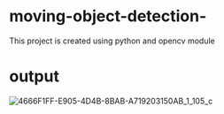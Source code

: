 # moving-object-detection-
This project is created using python and opencv module
# output
![4666F1FF-E905-4D4B-8BAB-A719203150AB_1_105_c](https://github.com/user-attachments/assets/e1d18cd5-4989-49b2-befe-74f193ef6800)
